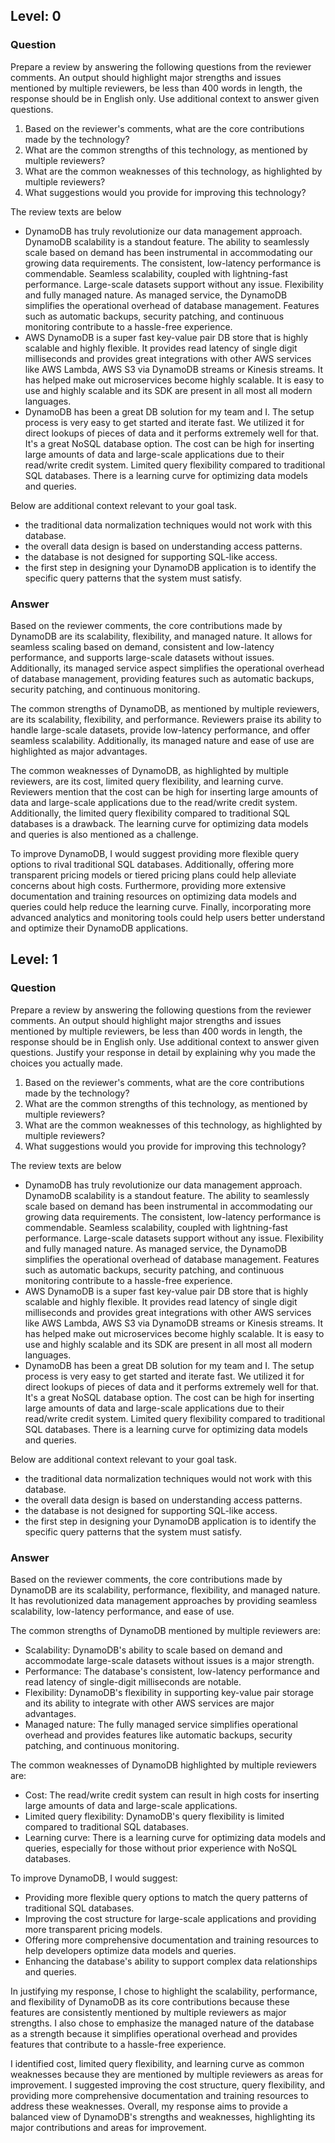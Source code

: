 ## Level: 0
### Question
Prepare a review by answering the following questions from the reviewer comments. An output should highlight major strengths and issues mentioned by multiple reviewers, be less than 400 words in length, the response should be in English only. Use additional context to answer given questions. 

1. Based on the reviewer's comments, what are the core contributions made by the technology?
2. What are the common strengths of this technology, as mentioned by multiple reviewers?
3. What are the common weaknesses of this technology, as highlighted by multiple reviewers?
4. What suggestions would you provide for improving this technology?

The review texts are below
* DynamoDB has truly revolutionize our data management approach. DynamoDB scalability is a standout feature. The ability to seamlessly scale based on demand has been instrumental in accommodating our growing data requirements. The consistent, low-latency performance is commendable. Seamless scalability, coupled with lightning-fast performance. Large-scale datasets support without any issue. Flexibility and fully managed nature. As managed service, the DynamoDB simplifies the operational overhead of database management. Features such as automatic backups, security patching, and continuous monitoring contribute to a hassle-free experience.
* AWS DynamoDB is a super fast key-value pair DB store that is highly scalable and highly flexible. It provides read latency of single digit milliseconds and provides great integrations with other AWS services like AWS Lambda, AWS S3 via DynamoDB streams or Kinesis streams. It has helped make out microservices become highly scalable. It is easy to use and highly scalable and its SDK are present in all most all modern languages.
* DynamoDB has been a great DB solution for my team and I. The setup process is very easy to get started and iterate fast. We utilized it for direct lookups of pieces of data and it performs extremely well for that. It's a great NoSQL database option. The cost can be high for inserting large amounts of data and large-scale applications due to their read/write credit system. Limited query flexibility compared to traditional SQL databases. There is a learning curve for optimizing data models and queries.

Below are additional context relevant to your goal task.
* the traditional data normalization techniques would not work with this database.
* the overall data design is based on understanding access patterns.
* the database is not designed for supporting SQL-like access.
* the first step in designing your DynamoDB application is to identify the specific query patterns that the system must satisfy.

### Answer

Based on the reviewer comments, the core contributions made by DynamoDB are its scalability, flexibility, and managed nature. It allows for seamless scaling based on demand, consistent and low-latency performance, and supports large-scale datasets without issues. Additionally, its managed service aspect simplifies the operational overhead of database management, providing features such as automatic backups, security patching, and continuous monitoring.

The common strengths of DynamoDB, as mentioned by multiple reviewers, are its scalability, flexibility, and performance. Reviewers praise its ability to handle large-scale datasets, provide low-latency performance, and offer seamless scalability. Additionally, its managed nature and ease of use are highlighted as major advantages.

The common weaknesses of DynamoDB, as highlighted by multiple reviewers, are its cost, limited query flexibility, and learning curve. Reviewers mention that the cost can be high for inserting large amounts of data and large-scale applications due to the read/write credit system. Additionally, the limited query flexibility compared to traditional SQL databases is a drawback. The learning curve for optimizing data models and queries is also mentioned as a challenge.

To improve DynamoDB, I would suggest providing more flexible query options to rival traditional SQL databases. Additionally, offering more transparent pricing models or tiered pricing plans could help alleviate concerns about high costs. Furthermore, providing more extensive documentation and training resources on optimizing data models and queries could help reduce the learning curve. Finally, incorporating more advanced analytics and monitoring tools could help users better understand and optimize their DynamoDB applications.


## Level: 1
### Question
Prepare a review by answering the following questions from the reviewer comments. An output should highlight major strengths and issues mentioned by multiple reviewers, be less than 400 words in length, the response should be in English only. Use additional context to answer given questions. Justify your response in detail by explaining why you made the choices you actually made. 

1. Based on the reviewer's comments, what are the core contributions made by the technology?
2. What are the common strengths of this technology, as mentioned by multiple reviewers?
3. What are the common weaknesses of this technology, as highlighted by multiple reviewers?
4. What suggestions would you provide for improving this technology?

The review texts are below
* DynamoDB has truly revolutionize our data management approach. DynamoDB scalability is a standout feature. The ability to seamlessly scale based on demand has been instrumental in accommodating our growing data requirements. The consistent, low-latency performance is commendable. Seamless scalability, coupled with lightning-fast performance. Large-scale datasets support without any issue. Flexibility and fully managed nature. As managed service, the DynamoDB simplifies the operational overhead of database management. Features such as automatic backups, security patching, and continuous monitoring contribute to a hassle-free experience.
* AWS DynamoDB is a super fast key-value pair DB store that is highly scalable and highly flexible. It provides read latency of single digit milliseconds and provides great integrations with other AWS services like AWS Lambda, AWS S3 via DynamoDB streams or Kinesis streams. It has helped make out microservices become highly scalable. It is easy to use and highly scalable and its SDK are present in all most all modern languages.
* DynamoDB has been a great DB solution for my team and I. The setup process is very easy to get started and iterate fast. We utilized it for direct lookups of pieces of data and it performs extremely well for that. It's a great NoSQL database option. The cost can be high for inserting large amounts of data and large-scale applications due to their read/write credit system. Limited query flexibility compared to traditional SQL databases. There is a learning curve for optimizing data models and queries.

Below are additional context relevant to your goal task.
* the traditional data normalization techniques would not work with this database.
* the overall data design is based on understanding access patterns.
* the database is not designed for supporting SQL-like access.
* the first step in designing your DynamoDB application is to identify the specific query patterns that the system must satisfy.

### Answer

Based on the reviewer comments, the core contributions made by DynamoDB are its scalability, performance, flexibility, and managed nature. It has revolutionized data management approaches by providing seamless scalability, low-latency performance, and ease of use.

The common strengths of DynamoDB mentioned by multiple reviewers are:

* Scalability: DynamoDB's ability to scale based on demand and accommodate large-scale datasets without issues is a major strength.
* Performance: The database's consistent, low-latency performance and read latency of single-digit milliseconds are notable.
* Flexibility: DynamoDB's flexibility in supporting key-value pair storage and its ability to integrate with other AWS services are major advantages.
* Managed nature: The fully managed service simplifies operational overhead and provides features like automatic backups, security patching, and continuous monitoring.

The common weaknesses of DynamoDB highlighted by multiple reviewers are:

* Cost: The read/write credit system can result in high costs for inserting large amounts of data and large-scale applications.
* Limited query flexibility: DynamoDB's query flexibility is limited compared to traditional SQL databases.
* Learning curve: There is a learning curve for optimizing data models and queries, especially for those without prior experience with NoSQL databases.

To improve DynamoDB, I would suggest:

* Providing more flexible query options to match the query patterns of traditional SQL databases.
* Improving the cost structure for large-scale applications and providing more transparent pricing models.
* Offering more comprehensive documentation and training resources to help developers optimize data models and queries.
* Enhancing the database's ability to support complex data relationships and queries.

In justifying my response, I chose to highlight the scalability, performance, and flexibility of DynamoDB as its core contributions because these features are consistently mentioned by multiple reviewers as major strengths. I also chose to emphasize the managed nature of the database as a strength because it simplifies operational overhead and provides features that contribute to a hassle-free experience.

I identified cost, limited query flexibility, and learning curve as common weaknesses because they are mentioned by multiple reviewers as areas for improvement. I suggested improving the cost structure, query flexibility, and providing more comprehensive documentation and training resources to address these weaknesses. Overall, my response aims to provide a balanced view of DynamoDB's strengths and weaknesses, highlighting its major contributions and areas for improvement.


